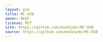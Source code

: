 ```yaml
---
layout: pid
title: MC-USB
owner: BEEF
license: MIT
site: https://github.com/modalpdx/MC-USB
source: https://github.com/modalpdx/MC-USB
---
```

